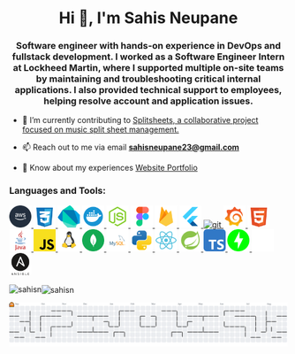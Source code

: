 <h1 align="center">Hi 👋, I'm Sahis Neupane</h1>
<h3 align="center">Software engineer with hands-on experience in DevOps and fullstack development. I worked as a Software Engineer Intern at Lockheed Martin, where I supported multiple on-site teams by maintaining and troubleshooting critical internal applications. I also provided technical support to employees, helping resolve account and application issues.</h3>

- 🔭 I’m currently contributing to [Splitsheets, a collaborative project focused on music split sheet management.](https://tunesplit.com/login)

- 📫 Reach out to me via email **sahisneupane23@gmail.com**

- 📄 Know about my experiences [Website Portfolio](https://sahisn.github.io/sahis-website-portfolio/)

<p align="left">
</p>

<h3 align="left">Languages and Tools:</h3>
<p align="left"> 
<p align="left"> <a href="https://aws.amazon.com" target="_blank" rel="noreferrer"> <img src="icons/aws.svg" alt="aws" width="40" height="40"/> </a> <a href="https://www.w3schools.com/css/" target="_blank" rel="noreferrer"> <img src="icons/css.svg" alt="css3" width="40" height="40"/> </a> <a href="https://dart.dev" target="_blank" rel="noreferrer"> <img src="icons/dart.svg" alt="dart" width="40" height="40"/> </a> <a href="https://www.docker.com/" target="_blank" rel="noreferrer"> <img src="icons/docker.svg" alt="docker" width="40" height="40"/> </a> <a href="https://expressjs.com" target="_blank" rel="noreferrer"> <img src="icons/expressjs.svg" alt="express" width="40" height="40"/> </a> <a href="https://www.figma.com/" target="_blank" rel="noreferrer"> <img src="icons/figma.svg" alt="figma" width="40" height="40"/> </a> <a href="https://firebase.google.com/" target="_blank" rel="noreferrer"> <img src="icons/firebase.svg" alt="firebase" width="40" height="40"/> </a> <a href="https://flutter.dev" target="_blank" rel="noreferrer"> <img src="icons/flutter.svg" alt="flutter" width="40" height="40"/> </a> <a href="https://git-scm.com/" target="_blank" rel="noreferrer"> <img src="https://www.vectorlogo.zone/logos/git-scm/git-scm-icon.svg" alt="git" width="40" height="40"/> </a> <a href="https://grafana.com" target="_blank" rel="noreferrer"> <img src="icons/grafana.svg" alt="grafana" width="40" height="40"/> </a> <a href="https://www.w3.org/html/" target="_blank" rel="noreferrer"> <img src="icons/html.svg" alt="html5" width="40" height="40"/> </a> <a href="https://www.java.com" target="_blank" rel="noreferrer"> <img src="icons/java.svg" alt="java" width="40" height="40"/> </a> <a href="https://developer.mozilla.org/en-US/docs/Web/JavaScript" target="_blank" rel="noreferrer"> <img src="icons/javascript.svg" alt="javascript" width="40" height="40"/> </a> <a href="https://www.linux.org/" target="_blank" rel="noreferrer"> <img src="icons/linux.svg" alt="linux" width="40" height="40"/> </a> <a href="https://www.mongodb.com/" target="_blank" rel="noreferrer"> <img src="icons/mongodb.svg" alt="mongodb" width="40" height="40"/> </a> <a href="https://www.mysql.com/" target="_blank" rel="noreferrer"> <img src="icons/mysql.svg" alt="mysql" width="40" height="40"/> </a> <a href="https://www.python.org" target="_blank" rel="noreferrer"> <img src="icons/python.svg" alt="python" width="40" height="40"/> </a> <a href="https://reactjs.org/" target="_blank" rel="noreferrer"> <img src="icons/react.svg" alt="react" width="40" height="40"/> </a> <a href="https://spring.io/" target="_blank" rel="noreferrer"> <img src="icons/springboot.svg" alt="spring" width="40" height="40"/> </a> <a href="https://www.typescriptlang.org/" target="_blank" rel="noreferrer"> <img src="icons/typescript.svg" alt="fastapi" width="40" height="40"/> </a>  <a href="https://fastapi.tiangolo.com/" target="_blank" rel="noreferrer"> <img src="icons/fastapi.svg" alt="fastapi" width="40" height="40"/> </a> <a href="https://vercel.com" target="_blank" rel="noreferrer"> <img src="icons/vercel.svg" alt="vercel" width="40" height="40"/> </a> <a href="https://docs.ansible.com/" target="_blank" rel="noreferrer"> <img src="icons/ansible.svg" alt="ansible" width="40" height="40"/> </a> 

</p> 

<p><img align="left" src="https://github-readme-stats.vercel.app/api/top-langs?username=sahisn&show_icons=true&locale=en&layout=compact" alt="sahisn" /></p>

<p><img align="center" src="https://github-readme-streak-stats.herokuapp.com/?user=sahisn&" alt="sahisn" /></p>

<picture>
  <source media="(prefers-color-scheme: dark)" srcset="https://raw.githubusercontent.com/sahisn/sahisn/output/pacman-contribution-graph-dark.svg">
  <source media="(prefers-color-scheme: light)" srcset="https://raw.githubusercontent.com/sahisn/sahisn/output/pacman-contribution-graph.svg">
  <img alt="pacman contribution graph" src="https://raw.githubusercontent.com/sahisn/sahisn/output/pacman-contribution-graph.svg">
</picture>
